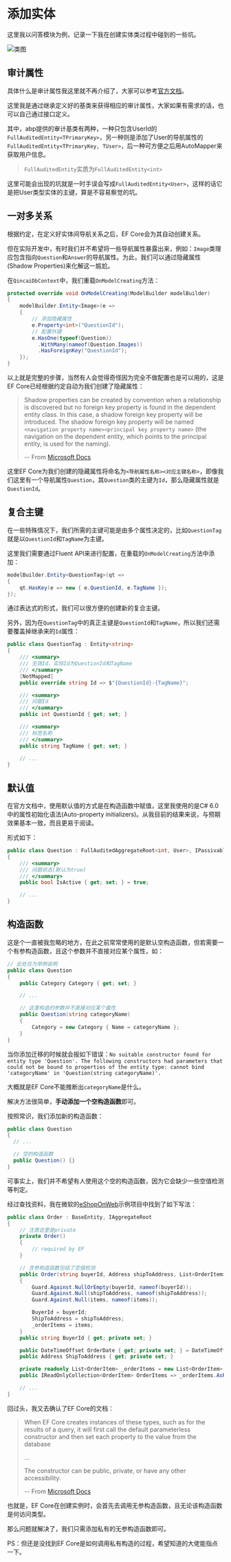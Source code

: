 # 添加实体

这里我以问答模块为例，记录一下我在创建实体类过程中碰到的一些坑。

![类图](../Images/ABP框架入门踩坑/添加实体/类图.png)

## 审计属性

具体什么是审计属性我这里就不再介绍了，大家可以参考[官方文档](https://aspnetboilerplate.com/Pages/Documents/Entities#auditing)。

这里我是通过继承定义好的基类来获得相应的审计属性，大家如果有需求的话，也可以自己通过接口定义。

其中，abp提供的审计基类有两种，一种只包含UserId的`FullAuditedEntity<TPrimaryKey>`，另一种则是添加了User的导航属性的`FullAuditedEntity<TPrimaryKey, TUser>`，后一种可方便之后用AutoMapper来获取用户信息。

> `FullAuditedEntity`实质为`FullAuditedEntity<int>`

这里可能会出现的坑就是一时手误会写成`FullAuditedEntity<User>`，这样的话它是把User类型实体的主键，算是不容易察觉的坑。

## 一对多关系

根据约定，在定义好实体间导航关系之后，EF Core会为其自动创建关系。

但在实际开发中，有时我们并不希望将一些导航属性暴露出来，例如：`Image`类理应包含指向`Question`和`Answer`的导航属性。为此，我们可以通过隐藏属性(Shadow Properties)来化解这一尴尬。

在`QincaiDbContext`中，我们重载`OnModelCreating`方法：

```csharp
protected override void OnModelCreating(ModelBuilder modelBuilder)
{
    modelBuilder.Entity<Image>(e =>
    {
        // 添加隐藏属性
        e.Property<int>("QuestionId");
        // 配置外键
        e.HasOne(typeof(Question))
          .WithMany(nameof(Question.Images))
          .HasForeignKey("QuestionId");
    });
}
```

以上就是完整的步骤，当然有人会觉得奇怪因为完全不做配置也是可以用的，这是EF Core已经根据约定自动为我们创建了隐藏属性：

> Shadow properties can be created by convention when a relationship is discovered but no foreign key property is found in the dependent entity class. In this case, a shadow foreign key property will be introduced. The shadow foreign key property will be named `<navigation property name><principal key property name>` (the navigation on the dependent entity, which points to the principal entity, is used for the naming).
>
> -- From [Microsoft Docs](https://docs.microsoft.com/zh-cn/ef/core/modeling/shadow-properties#conventions)

这里EF Core为我们创建的隐藏属性将命名为`<导航属性名称><对应主键名称>`，即像我们这里有一个导航属性`Question`，其`Question`类的主键为`Id`，那么隐藏属性就是`QuestionId`。

## 复合主键

在一些特殊情况下，我们所需的主键可能是由多个属性决定的，比如`QuestionTag`就是以`QuestionId`和`TagName`为主键。

这里我们需要通过Fluent API来进行配置，在重载的`OnModelCreating`方法中添加：

```csharp
modelBuilder.Entity<QuestionTag>(qt =>
{
    qt.HasKey(e => new { e.QuestionId, e.TagName });
});
```

通过表达式的形式，我们可以很方便的创建新的复合主键。

另外，因为在`QuestionTag`中的真正主键是`QuestionId`和`TagName`，所以我们还需要覆盖掉继承来的`Id`属性：

```csharp
public class QuestionTag : Entity<string>
{
    /// <summary>
    /// 无效Id，实际Id为QuestionId和TagName
    /// </summary>
    [NotMapped]
    public override string Id => $"{QuestionId}-{TagName}";

    /// <summary>
    /// 问题Id
    /// </summary>
    public int QuestionId { get; set; }

    /// <summary>
    /// 标签名称
    /// </summary>
    public string TagName { get; set; }

    // ...
}
```

## 默认值

在官方文档中，使用默认值的方式是在构造函数中赋值，这里我使用的是C# 6.0中的属性初始化语法(Auto-property initializers)。从我目前的结果来说，与预期效果基本一致，而且更易于阅读。

形式如下：

```csharp
public class Question : FullAuditedAggregateRoot<int, User>, IPassivable
{
    /// <summary>
    /// 问题状态(默认为true)
    /// </summary>
    public bool IsActive { get; set; } = true;

    // ...
}
```

## 构造函数

这是个一直被我忽略的地方，在此之前常常使用的是默认空构造函数，但若需要一个有参构造函数，且这个参数并不直接对应某个属性，如：

```csharp
// 此处仅为举例说明
public class Question
{
    public Category Category { get; set; }

    // ...

    // 这里构造的参数并不直接对应某个属性
    public Question(string categoryName)
    {
        Category = new Category { Name = categoryName };
    }
}
```

当你添加迁移的时候就会报如下错误：`No suitable constructor found for entity type 'Question'. The following constructors had parameters that could not be bound to properties of the entity type: cannot bind 'categoryName' in 'Question(string categoryName)'.`

大概就是EF Core不能推断出`categoryName`是什么。

解决方法很简单，**手动添加一个空构造函数**即可。

按照常识，我们添加新的构造函数：

```csharp
public class Question
{
  // ...

  // 空的构造函数
  public Question() {}
}
```

可事实上，我们并不希望有人使用这个空的构造函数，因为它会缺少一些空值检测等判定。

经过查找资料，我在微软的[eShopOnWeb](https://github.com/dotnet-architecture/eShopOnWeb)示例项目中找到了如下写法：

```csharp
public class Order : BaseEntity, IAggregateRoot
{
    // 注意这里是private
    private Order()
    {
        // required by EF
    }

    // 含参构造函数包括了空值检测
    public Order(string buyerId, Address shipToAddress, List<OrderItem> items)
    {
        Guard.Against.NullOrEmpty(buyerId, nameof(buyerId));
        Guard.Against.Null(shipToAddress, nameof(shipToAddress));
        Guard.Against.Null(items, nameof(items));

        BuyerId = buyerId;
        ShipToAddress = shipToAddress;
        _orderItems = items;
    }
    public string BuyerId { get; private set; }

    public DateTimeOffset OrderDate { get; private set; } = DateTimeOffset.Now;
    public Address ShipToAddress { get; private set; }

    private readonly List<OrderItem> _orderItems = new List<OrderItem>();
    public IReadOnlyCollection<OrderItem> OrderItems => _orderItems.AsReadOnly();

    // ...
}
```

回过头，我又去确认了EF Core的文档：

> When EF Core creates instances of these types, such as for the results of a query, it will first call the default parameterless constructor and then set each property to the value from the database
>
> ...
>
> The constructor can be public, private, or have any other accessibility.
>
> -- From [Microsoft Docs](https://docs.microsoft.com/zh-cn/ef/core/modeling/constructors#binding-to-mapped-properties)

也就是，EF Core在创建实例时，会首先去调用无参构造函数，且无论该构造函数是何访问类型。

那么问题就解决了，我们只需添加私有的无参构造函数即可。

PS：但还是没找到EF Core是如何调用私有构造的过程，希望知道的大佬能指点一下。